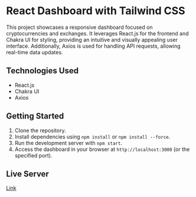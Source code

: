 # React Dashboard with Tailwind CSS

This project showcases a responsive dashboard focused on cryptocurrencies and exchanges. It leverages React.js for the frontend and Chakra UI for styling, providing an intuitive and visually appealing user interface. Additionally, Axios is used for handling API requests, allowing real-time data updates.

## Technologies Used

- React.js
- Chakra UI
- Axios

## Getting Started

1. Clone the repository.
2. Install dependencies using `npm install` or `npm install --force`.
3. Run the development server with `npm start`.
4. Access the dashboard in your browser at `http://localhost:3000` (or the specified port).

## Live Server
[Link](https://crypto-react-app-eight.vercel.app/)

